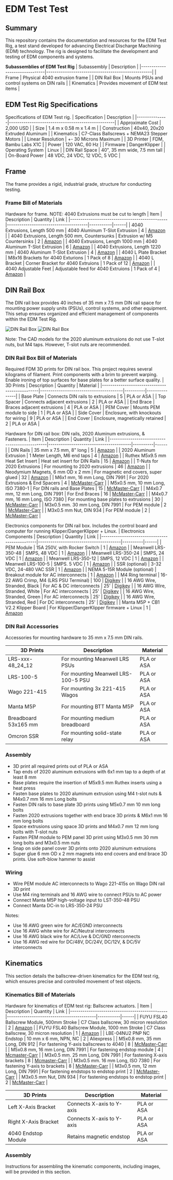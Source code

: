 # EDM Test Test

## Summary
This repository contains the documentation and resources for the EDM Test Rig, a test stand developed for advancing Electrical Discharge Machining (EDM) technology. The rig is designed to facilitate the development and testing of EDM components and systems. 

**Subassemblies of EDM Test Rig**
| Subassembly                   | Description                                       | 
|-------------------------------|---------------------------------------------------|
| Frame                         | Physical 4040 extrusion frame                     |
| DIN Rail Box                  | Mounts PSUs and control systems on DIN rails      |
| Kinematics                    | Provides movement of EDM test items               | 

## EDM Test Rig Specifications
Specifications of EDM Test rig.
| Specification | Description                                       |
|---------------|---------------------------------------------------|
| Approximate Cost  | 2,000 USD                                     |
| Size              | 1.4 m x 0.58 m x 1.4 m                        | 
| Construction      | 40x40, 20x20 Extruded Aluminum                | 
| Kinematics        | C7-Class Ballscrews + NEMA23 Stepper Motors   |
| Linear Resolution | +- 30 Microns Maximum                         | 
| 3D Printer        | FDM, Bambu Labs X1C                           | 
| Power             | 120 VAC, 60 Hz                                |
| Firmware          | DangerKlipper                                 | 
| Operating System  | Linux                                         | 
| DIN Rail Space    | 40", 35 mm wide, 7.5 mm tall                  | 
| On-Board Power    | 48 VDC, 24 VDC, 12 VDC, 5 VDC                 |

## Frame 
The frame provides a rigid, industrial grade, structure for conducting testing. 

### Frame Bill of Materials 

Hardware for frame. 
NOTE: 4040 Extrusions must be cut to length
| Item                                          | Description                           | Quantity | Link | 
|-----------------------------------------------|---------------------------------------|-----------|------|
| 4040 Extrusions, Length  500 mm               | 4040 Aluminum T-Slot Extrusion        | 4         | [Amazon](https://a.co/d/1AEJy0P) |
| 4040 Extrusions, Length  500 mm, Countersunks | Extrusion w/ M5 Countersinks          | 2         | [Amazon](https://a.co/d/1AEJy0P) |
| 4040 Extrusions, Length  1000 mm              | 4040 Aluminum T-Slot Extrusion        | 6         | [Amazon](https://a.co/d/1AEJy0P) |
| 4040 Extrusions, Length  1220 mm              | 4040 Aluminum T-Slot Extrusion        | 4         | [Amazon](https://a.co/d/1AEJy0P) |
| 4040 L Plate Bracket                          | M8x16 Brackets for 4040 Exturions     | 1 Pack of 8   | [Amazon](https://a.co/d/fb5n5l8) | 
| 4040 L Bracket                                | Corner Bracket for 4040 Extruions     | 1 Pack of 12  | [Amazon](https://a.co/d/0dLhwZp) | 
| 4040 Adjustable Feet                          | Adjustable feed for 4040 Extruions    | 1 Pack of 4   | [Amazon](https://a.co/d/1duonmF) |

## DIN Rail Box
The DIN rail box provides 40 inches of 35 mm x 7.5 mm DIN rail space for mounting power supply units (PSUs), control systems, and other equipment. This setup ensures organized and efficient management of components within the EDM Test Rig.

![DIN Rail Box](images/DIN_rail_box_V10_top.png)
![DIN Rail Box](images/DIN_rail_box_V10_side_1.png)

Note: The CAD models for the 2020 aluminum extrusions do not use T-slot nuts, but M4 taps. However, T-slot nuts are recommended.  

### DIN Rail Box Bill of Materials
Required FDM 3D prints for DIN rail box. This project requires several kilograms of filament. Print components with a brim to prevent warping. Enable ironing of top surfaces for base plates for a better surface quality. 
| 3D Prints                                     | Description                            | Quantity | Material      |
|-----------------------------------------------|----------------------------------------|----------|---------------|
| Base Plate                                    | Connects DIN rails to extrusions       | 5        | PLA or ASA    |
| Top Spacer                                    | Connects adjacent extrusions           | 2        | PLA or ASA    |
| End Brace                                     | Braces adjacent extrusions             | 4        | PLA or ASA    |
| PEM Cover                                     | Mounts PEM module to side              | 1        | PLA or ASA    |
| Side Cover                                    | Enclosure, with knockouts for wiring   | 9        | PLA or ASA    |
| End Cover                                     | Enclosure, magnetically retained       | 2        | PLA or ASA    |

Hardware for DIN rail box: DIN rails, 2020 Aluminum extrusions, & Fasteners. 
| Item                                          | Description                            | Quantity | Link | 
|-----------------------------------------------|----------------------------------------|----------|------|
| DIN Rails                                     | 35 mm x 7.5 mm, 8" long                | 5        | [Amazon](https://a.co/d/1iSyUIB)                      |
| 2020 Aluminum Extrusion                       | 1 Meter Length, M6 end taps            | 4        | [Amazon](https://a.co/d/0wJvInG)                      |
| Ruthex M5x9.5 mm Heat Set Insert              | Heat set insert for DIN Rails          | 15       | [Amazon](https://a.co/d/3ARX3Ab)                      |
| T-Nuts for 2020 Extrusions                    | For mounting to 2020 extrusions        | 46       | [Amazon](https://a.co/d/hXSw9K0)                      |
| Neodymium Magnets, 6 mm OD x 2 mm             | For magnetic end covers, super glued   | 32       | [Amazon](https://a.co/d/eC7ES1e)                      |
| M6x1 mm, 16 mm Long, DIN 7991                 | For 2020 Extrusions & End Spacers      | 4        | [McMaster-Carr](https://www.mcmaster.com/91263A838/)  |
| M5x0.5 mm, 10 mm Long, ISO 7380-1             | For DIN rails and Base Plates          | 15       | [McMaster-Carr](https://www.mcmaster.com/90943A117/)  | 
| M4x0.7 mm, 12 mm Long, DIN 7991               | For End Braces                         | 16       | [McMaster-Carr](https://www.mcmaster.com/91263A829/)  |
| M4x0.7 mm, 16 mm Long, ISO 7380               | For mounting base plates to extrusions | 30       | [McMaster-Carr](https://www.mcmaster.com/92095A194/)  |
| M3x0.5 mm. 30 mm Long, DIN 7991               | For PEM module                         | 2        | [McMaster-Carr](https://www.mcmaster.com/91294A141)   |
| M3x0.5 mm Nut, DIN 934                        | For PEM module                         | 2        | [McMaster-Carr](https://www.mcmaster.com/90591A250/)  |

Electronics components for DIN rail box. Includes the control board and computer for running Klipper/DangerKlipper + Linux. 
| Electronics Components                        | Description                            | Quantity | Link | 
|-----------------------------------------------|----------------------------------------|----------|------|
| PEM Module                                    | 15A 250V, with Rocker Switch           | 1        | [Amazon](https://a.co/d/7NT5VqQ)                      |
| Meanwell LRS-350-48                           | SMPS, 48 VDC                           | 1        | [Amazon](https://a.co/d/htJ3c0g)                      |
| Meanwell LRS-350-24                           | SMPS, 24 VDC                           | 1        | [Amazon](https://a.co/d/2wwYgQc)                      |
| Meanwell LRS-350-12                           | SMPS, 12 VDC                           | 1        | [Amazon](https://a.co/d/iZRj0RO)                      | 
| Meanwell LRS-100-5                            | SMPS. 5 VDC                            | 1        | [Amazon](https://a.co/d/5YXJFhb)                      |
| SSR (optional)                                | 3-32 VDC, 24-480 VAC SSR               | 1        | [Amazon](https://a.co/d/i7fY0Kh)                      |
| NEMA 5-15R Module (optional)                  | Breakout module for AC interconnects   | 1        | [Amazon](https://a.co/d/cqJR1Gi)                      |
| M4 Ring terminal                              | 16-22 AWG Crimp, M4 (LRS PSU Terminal) | 100      | [Digikey](https://www.digikey.com/short/3vvnmc7q)     |
| 16 AWG Wire, Stranded, Black                  | For AC & DC interconnects              | 25'      | [Digikey](https://www.digikey.com/en/products/detail/cnc-tech/1569-16-1-0500-001-1-TS/9450423) |
| 16 AWG Wire, Stranded, White                  | For AC interconnects                   | 25'      | [Digikey](https://www.digikey.com/en/products/detail/cnc-tech/1569-16-1-0500-002-1-TS/9450424) | 
| 16 AWG Wire, Stranded, Green                  | For AC interconnects                   | 25'      | [Digikey](https://www.digikey.com/en/products/detail/cnc-tech/1569-16-1-0500-007-1-TS/9450429) | 
| 16 AWG Wire, Stranded, Red                    | For DC interconnects                   | 25'      | [Digikey](https://www.digikey.com/en/products/detail/cnc-tech/1569-16-1-0500-004-1-TS/9450426) | 
| Manta M5P + CB1 V2.2 Klipper Board            | For Klipper/DangerKlipper firmware + Linux | 1    | [Amazon](https://a.co/d/0SYL4TA)

### DIN Rail Accessories
Accessories for mounting hardware to 35 mm x 7.5 mm DIN rails. 

| 3D Prints                                     | Description                            | Material      |
|-----------------------------------------------|----------------------------------------|---------------|
| LRS-xxx-48_24_12                              | For mounting Meanwell LRS PSUs         | PLA or ASA    |
| LRS-100-5                                     | For mounting Meanwell LRS-100-5 PSU    | PLA or ASA    | 
| Wago 221-415                                  | For mounting 3x 221-415 Wagos          | PLA or ASA    |
| Manta M5P                                     | For mounting BTT Manta M5P             | PLA or ASA    |
| Breadboard 53x165 mm                          | For mounting medium breadboard         | PLA or ASA    |
| Omcron SSR                                    | For mounting solid-state relay         | PLA or ASA    |

### Assembly
- 3D print all required prints out of PLA or ASA 
- Tap ends of 2020 aluminum extrusions with 6x1 mm tap to a depth of at least 8 mm
- Base plates require the insertion of M5x9.5 mm Ruthex inserts using a heat press
- Fasten base plates to 2020 aluminum extrusion using M4 t-slot nuts & M4x0.7 mm 16 mm Long bolts
- Fasten DIN rails to base plate 3D prints using M5x0.7 mm 10 mm long bolts
- Fasten 2020 extrusions together with end brace 3D prints & M6x1 mm 16 mm long bolts
- Space extrusions using space 3D prints and M4x0.7 mm 12 mm long bolts with T-slot nuts
- Fasten PEM module to PEM panel 3D print using M3x0.5 mm 30 mm long bolts and M3x0.5 mm nuts
- Snap on side panel cover 3D prints onto 2020 aluminum extrusions
- Super glue 6 mm OD x 2 mm magnets into end covers and end brace 3D prints. Use soft-blow hammer to assist

### Wiring 
- Wire PEM module AC interconnects to Wago 221-415s on Wago DIN rail 3D print
- Use M4 ring terminals and 16 AWG wire to connect PSUs to AC power
- Connect Manta M5P high-voltage input to LST-350-48 PSU
- Connect Manta DC-in to LRS-350-24 PSU

Notes: 
- Use 16 AWG green wire for AC/EGND interconnects
- Use 16 AWG white wire for AC/Neutral interconnects
- Use 16 AWG black wire for AC/Live & DC/GND nterconnects
- Use 16 AWG red wire for DC/48V, DC/24V, DC/12V, & DC/5V interconnects


## Kinematics
This section details the ballscrew-driven kinematics for the EDM test rig, which ensures precise and controlled movement of test objects.

### Kinematics Bill of Materials

Hardware for kinematics of EDM test rig: Ballscrew actuators. 
| Item                                          | Description                               | Quantity  | Link |
|-----------------------------------------------|-------------------------------------------|-----------|------| 
| FUYU FSL40 Ballscrew Module, 500mm Stroke     | C7 Class ballscrew, 30 micron resolution  | 2         | [Amazon](https://a.co/d/11PDmWa)                          |
| FUYU FSL40 Ballscrew Module, 1000 mm Stroke   | C7 Class ballscrew, 30 micron resolution  | 1         | [Amazon](https://a.co/d/bAsFjcN)                          |
| LBE-04NU2 PNP NC Endstop                      | 10 mm x 6 mm, NPN, NC                     | 2         | Aliexpress                                                |
| M5x0.8 mm, 35 mm Long, DIN 912                | For fastening Y-axis ballscrews to 4040   | 8         | [McMaster-Carr](https://www.mcmaster.com/91292A193/)      |
| M5x0.8 mm, 16 mm Long, DIN 7991               | For fastening endstop module              | 4         | [Mcmaster-Carr](https://www.mcmaster.com/92125a212/)      |
| M3x0.5 mm. 25 mm Long, DIN 7991               | For fastening X-axis brackets             | 8         | [Mcmaster-Carr](https://www.mcmaster.com/92125A138/)      |
| M3x0.5 mm. 16 mm Long, ISO 7380               | For fastening Y-axis to brackets          | 8         | [McMaster-Carr](https://www.mcmaster.com/92095A184/)      |
| M3x0.5 mm, 12 mm Long, DIN 7991               | For fastening endstops to endstop print   | 2         | [McMaster-Carr](https://www.mcmaster.com/92125A132/)      |
| M3x0.5 mm Nut, DIN 934                        | For fastening endstops to endstop print   | 2         | [McMaster-Carr](https://www.mcmaster.com/90591A250/)      |

| 3D Prints                                     | Description                           | Material      |
|-----------------------------------------------|---------------------------------------|---------------|
| Left X-Axis Bracket                           | Connects X-axis to Y-axis             | PLA or ASA    | 
| Right X-Axis Bracket                          | Connects X-axis to Y-axis             | PLA or ASA    | 
| 4040 Endstop Module                           | Retains magnetic endstop              | PLA or ASA    | 


### Assembly
Instructions for assembling the kinematic components, including images, will be provided in this section.
